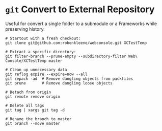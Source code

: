 # `git` Convert to External Repository

Useful for convert a single folder to a submodule or a Frameworks while preserving history.

	# Startout with a fresh checkout:
	git clone git@github.com:robenkleene/webconsole.git XCTestTemp
	
	# Extract a specific directory:
	git filter-branch --prune-empty --subdirectory-filter Web\ Console/XCTestTemp master
	
	# Clean up unnecessary data
	git reflog expire --expire=now --all
	git repack -ad  # Remove dangling objects from packfiles
	git prune       # Remove dangling loose objects
	
	# Detach from origin
	git remote remove origin
	
	# Delete all tags
	git tag | xargs git tag -d
	
	# Rename the branch to master
	git branch --move master

